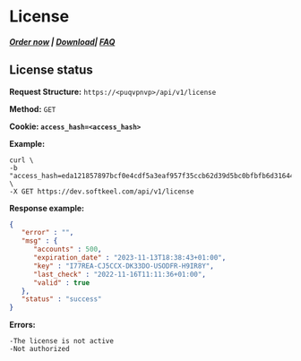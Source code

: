 # License

##### [Order now](https://panel.puqcloud.com/index.php?rp=/store/puqvpn) | [Download](https://download.puqcloud.com/cp/puqvpncp/)| [FAQ](https://faq.puqcloud.com)

## License status

**Request Structure:** `https://<puqvpnvp>/api/v1/license`

**Method:** `GET`

**Cookie: `access_hash=<access_hash>`**

**Example:**

```shell
curl \
-b "access_hash=eda121857897bcf0e4cdf5a3eaf957f35ccb62d39d5bc0bfbfb6d31644eee3cd7f8365e71ad94a60" \
-X GET https://dev.softkeel.com/api/v1/license
```

**Response example:**

```JSON
{
   "error" : "",
   "msg" : {
      "accounts" : 500,
      "expiration_date" : "2023-11-13T18:38:43+01:00",
      "key" : "I77REA-CJ5CCX-DK33DO-USODFR-H9IR8Y",
      "last_check" : "2022-11-16T11:11:36+01:00",
      "valid" : true
   },
   "status" : "success"
}

```

**Errors:**

```
-The license is not active
-Not authorized
```